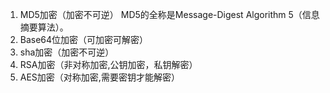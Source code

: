 1. MD5加密（加密不可逆） MD5的全称是Message-Digest Algorithm 5（信息摘要算法）。
2. Base64位加密（可加密可解密） 
3. sha加密（加密不可逆）
4. RSA加密（非对称加密,公钥加密，私钥解密） 
5. AES加密（对称加密,需要密钥才能解密）

